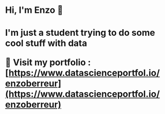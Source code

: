 <!--
**enzoberreur/enzoberreur** is a ✨ _special_ ✨ repository because its `README.md` (this file) appears on your GitHub profile.

Here are some ideas to get you started:

- 🔭 I’m currently working on ...
- 🌱 I’m currently learning ...
- 👯 I’m looking to collaborate on ...
- 🤔 I’m looking for help with ...
- 💬 Ask me about ...
- 📫 How to reach me: ...
- 😄 Pronouns: ...
- ⚡ Fun fact: ...
-->
<h1> Hi, I'm Enzo 👋 <h1>

<p> I'm just a student trying to do some cool stuff with data </p>

💬 Visit my portfolio : [https://www.datascienceportfol.io/enzoberreur](https://www.datascienceportfol.io/enzoberreur)



